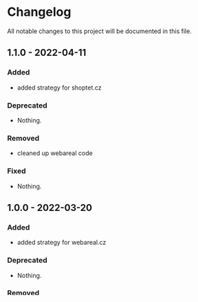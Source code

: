# Changelog
All notable changes to this project will be documented in this file.

## 1.1.0 - 2022-04-11

### Added
- added strategy for shoptet.cz

### Deprecated
- Nothing.

### Removed
- cleaned up webareal code

### Fixed
- Nothing.

## 1.0.0 - 2022-03-20

### Added
- added strategy for webareal.cz

### Deprecated
- Nothing.

### Removed
- Nothing.

### Fixed
- Nothing.
